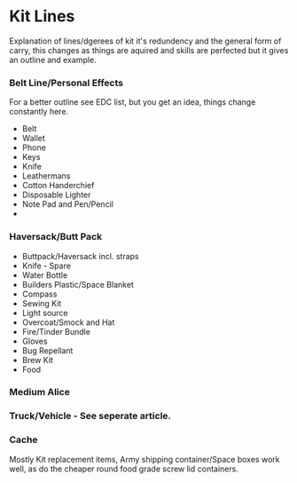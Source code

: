 # Kit Lines

Explanation of lines/dgerees of kit it's redundency and the general form of carry, this changes as things are aquired and skills are perfected but it gives an outline and example.

### Belt Line/Personal Effects

For a better outline see EDC list, but you get an idea, things change constantly here.

* Belt
* Wallet
* Phone
* Keys
* Knife
* Leathermans
* Cotton Handerchief
* Disposable Lighter
* Note Pad and Pen/Pencil
*


### Haversack/Butt Pack

* Buttpack/Haversack incl. straps
* Knife - Spare
* Water Bottle
* Builders Plastic/Space Blanket
* Compass
* Sewing Kit
* Light source 
* Overcoat/Smock and Hat 
* Fire/Tinder Bundle
* Gloves
* Bug Repellant
* Brew Kit
* Food

### Medium Alice 

### Truck/Vehicle - See seperate article.

### Cache

Mostly Kit replacement items, Army shipping container/Space boxes work well, as do the cheaper round food grade screw lid containers.


